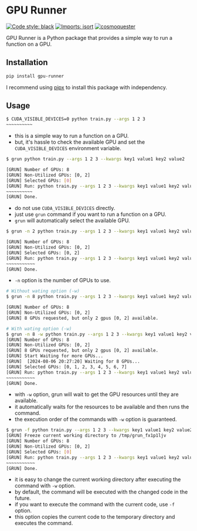 # GPU Runner

[![Code style: black](https://img.shields.io/badge/code%20style-black-000000.svg)](https://github.com/psf/black)
[![Imports: isort](https://img.shields.io/badge/%20imports-isort-%231674b1?style=flat&labelColor=ef8336)](https://pycqa.github.io/isort/)
[![cosmoquester](https://circleci.com/gh/cosmoquester/python3-template.svg?style=svg)](https://app.circleci.com/pipelines/github/cosmoquester/python3-template)

GPU Runner is a Python package that provides a simple way to run a function on a GPU.

## Installation

```bash
pip install gpu-runner
```

I recommend using [pipx](https://pipx.pypa.io/stable/installation/) to install this package with independency.

## Usage

```bash
$ CUDA_VISIBLE_DEVICES=0 python train.py --args 1 2 3
~~~~~~~~~~
```
- this is a simple way to run a function on a GPU.
- but, it's hassle to check the available GPU and set the `CUDA_VISIBLE_DEVICES` environment variable.

```bash
$ grun python train.py --args 1 2 3 --kwargs key1 value1 key2 value2

[GRUN] Number of GPUs: 8
[GRUN] Non-Utilized GPUs: [0, 2]
[GRUN] Selected GPUs: [0]
[GRUN] Run: python train.py --args 1 2 3 --kwargs key1 value1 key2 value2
~~~~~~~~~~
[GRUN] Done.
```
- do not use `CUDA_VISIBLE_DEVICES` directly.
- just use `grun` command if you want to run a function on a GPU.
- `grun` will automatically select the available GPU.

```bash
$ grun -n 2 python train.py --args 1 2 3 --kwargs key1 value1 key2 value2 --device 0

[GRUN] Number of GPUs: 8
[GRUN] Non-Utilized GPUs: [0, 2]
[GRUN] Selected GPUs: [0, 2]
[GRUN] Run: python train.py --args 1 2 3 --kwargs key1 value1 key2 value2 --device 0
~~~~~~~~~~~
[GRUN] Done.
```
- `-n` option is the number of GPUs to use.

```bash
# Without wating option (-w)
$ grun -n 8 python train.py --args 1 2 3 --kwargs key1 value1 key2 value2 --device 0 1

[GRUN] Number of GPUs: 8
[GRUN] Non-Utilized GPUs: [0, 2]
[GRUN] 8 GPUs requested, but only 2 gpus [0, 2] available.

# With wating option (-w)
$ grun -n 8 -w python train.py --args 1 2 3 --kwargs key1 value1 key2 value2 --device 0 1
[GRUN] Number of GPUs: 8
[GRUN] Non-Utilized GPUs: [0, 2]
[GRUN] 8 GPUs requested, but only 2 gpus [0, 2] available.
[GRUN] Start Waiting for more GPUs...
[GRUN]  [2024-08-06 20:27:20] Waiting for 8 GPUs...
[GRUN] Selected GPUs: [0, 1, 2, 3, 4, 5, 6, 7]
[GRUN] Run: python train.py --args 1 2 3 --kwargs key1 value1 key2 value2 --device 0 1
~~~~~~~~~~~
[GRUN] Done.
```
- with `-w` option, grun will wait to get the GPU resources until they are available.
- it automatically waits for the resources to be available and then runs the command.
- the execution order of the commands with `-w` option is guaranteed.

```bash
$ grun -f python train.py --args 1 2 3 --kwargs key1 value1 key2 value2 --device 0
[GRUN] Freeze current working directory to /tmp/grun_fx1p1ljv
[GRUN] Number of GPUs: 8
[GRUN] Non-Utilized GPUs: [0, 2]
[GRUN] Selected GPUs: [0]
[GRUN] Run: python train.py --args 1 2 3 --kwargs key1 value1 key2 value2 --device 0
~~~~~~~~~~~
[GRUN] Done.
```
- it is easy to change the current working directory after executing the command with `-w` option.
- by default, the command will be executed with the changed code in the future.
- if you want to execute the command with the current code, use `-f` option.
- this option copies the current code to the temporary directory and executes the command.
